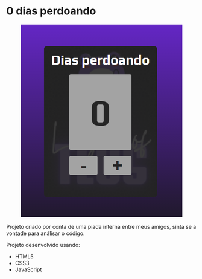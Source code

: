 # 0 dias perdoando

<div align='center'>
    <img src='src/assets/preview.png' alt='preview projeto'/></br>
</div>

Projeto criado por conta de uma piada interna entre meus amigos, sinta se a vontade para análisar o código.

Projeto desenvolvido usando:
* HTML5
* CSS3
* JavaScript
